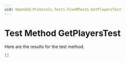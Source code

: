 ```yaml
---
uid: OpenGSQ.Protocols.Tests.FiveMTests.GetPlayersTest
---
```


# Test Method GetPlayersTest

Here are the results for the test method.

```json
[]
```
